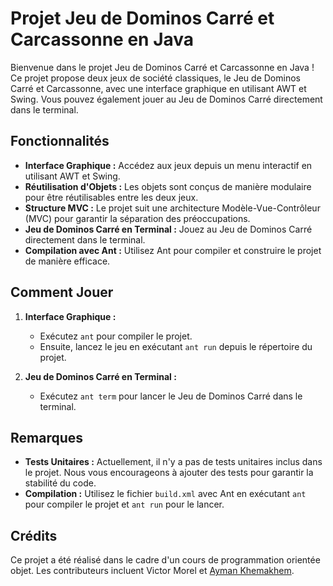 # Projet Jeu de Dominos Carré et Carcassonne en Java

Bienvenue dans le projet Jeu de Dominos Carré et Carcassonne en Java ! Ce projet propose deux jeux de société classiques, le Jeu de Dominos Carré et Carcassonne, avec une interface graphique en utilisant AWT et Swing. Vous pouvez également jouer au Jeu de Dominos Carré directement dans le terminal.

## Fonctionnalités

- **Interface Graphique :** Accédez aux jeux depuis un menu interactif en utilisant AWT et Swing.
- **Réutilisation d'Objets :** Les objets sont conçus de manière modulaire pour être réutilisables entre les deux jeux.
- **Structure MVC :** Le projet suit une architecture Modèle-Vue-Contrôleur (MVC) pour garantir la séparation des préoccupations.
- **Jeu de Dominos Carré en Terminal :** Jouez au Jeu de Dominos Carré directement dans le terminal.
- **Compilation avec Ant :** Utilisez Ant pour compiler et construire le projet de manière efficace.

## Comment Jouer

1. **Interface Graphique :**
   - Exécutez `ant` pour compiler le projet.
   - Ensuite, lancez le jeu en exécutant `ant run` depuis le répertoire du projet.

2. **Jeu de Dominos Carré en Terminal :**
   - Exécutez `ant term` pour lancer le Jeu de Dominos Carré dans le terminal.

## Remarques

- **Tests Unitaires :** Actuellement, il n'y a pas de tests unitaires inclus dans le projet. Nous vous encourageons à ajouter des tests pour garantir la stabilité du code.
- **Compilation :** Utilisez le fichier `build.xml` avec Ant en exécutant `ant` pour compiler le projet et `ant run` pour le lancer.

## Crédits

Ce projet a été réalisé dans le cadre d'un cours de programmation orientée objet. Les contributeurs incluent Victor Morel et [Ayman Khemakhem](https://github.com/Atiyah21).
